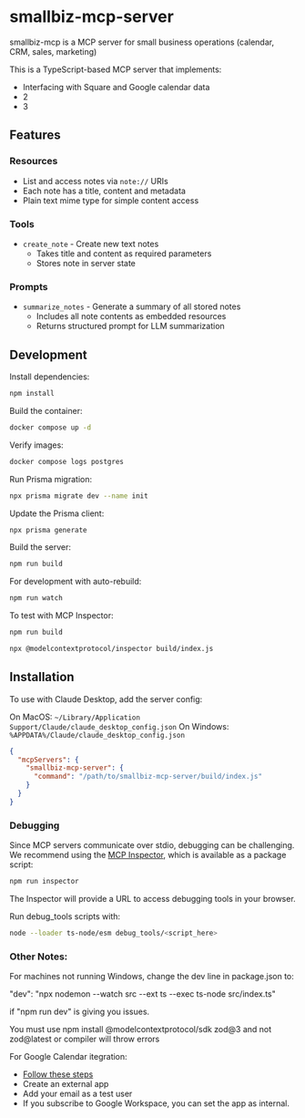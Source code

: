 # smallbiz-mcp-server

smallbiz-mcp is a MCP server for small business operations (calendar, CRM, sales, marketing)

This is a TypeScript-based MCP server that implements:

- Interfacing with Square and Google calendar data
- 2
- 3

## Features

### Resources
- List and access notes via `note://` URIs
- Each note has a title, content and metadata
- Plain text mime type for simple content access

### Tools
- `create_note` - Create new text notes
  - Takes title and content as required parameters
  - Stores note in server state

### Prompts
- `summarize_notes` - Generate a summary of all stored notes
  - Includes all note contents as embedded resources
  - Returns structured prompt for LLM summarization

## Development

Install dependencies:
```bash
npm install
```

Build the container:
```bash
docker compose up -d
```

Verify images:
```bash
docker compose logs postgres
```

Run Prisma migration:
```bash
npx prisma migrate dev --name init
```

Update the Prisma client:
```bash
npx prisma generate
```

Build the server:
```bash
npm run build
```

For development with auto-rebuild:
```bash
npm run watch
```

To test with MCP Inspector:

```bash
npm run build
```

```bash
npx @modelcontextprotocol/inspector build/index.js
```

## Installation

To use with Claude Desktop, add the server config:

On MacOS: `~/Library/Application Support/Claude/claude_desktop_config.json`
On Windows: `%APPDATA%/Claude/claude_desktop_config.json`

```json
{
  "mcpServers": {
    "smallbiz-mcp-server": {
      "command": "/path/to/smallbiz-mcp-server/build/index.js"
    }
  }
}
```

### Debugging

Since MCP servers communicate over stdio, debugging can be challenging. We recommend using the [MCP Inspector](https://github.com/modelcontextprotocol/inspector), which is available as a package script:

```bash
npm run inspector
```

The Inspector will provide a URL to access debugging tools in your browser.

Run debug_tools scripts with:
```bash
node --loader ts-node/esm debug_tools/<script_here>
```


### Other Notes:

For machines not running Windows, change the dev line in package.json to:

"dev": "npx nodemon --watch src --ext ts --exec ts-node src/index.ts"

if "npm run dev" is giving you issues.

You must use npm install @modelcontextprotocol/sdk zod@3 and not zod@latest or compiler will throw errors

For Google Calendar itegration:

- [Follow these steps](https://developers.google.com/workspace/calendar/api/quickstart/nodejs)
- Create an external app
- Add your email as a test user
- If you subscribe to Google Workspace, you can set the app as internal.